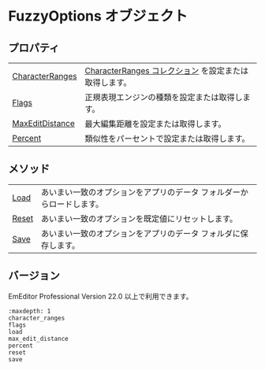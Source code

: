 # FuzzyOptions オブジェクト

## プロパティ

|     |     |
| --- | --- |
| [CharacterRanges](character_ranges) | [CharacterRanges コレクション](../character_ranges/index) を設定または取得します。 |
| [Flags](flags) | 正規表現エンジンの種類を設定または取得します。 |
| [MaxEditDistance](max_edit_distance) | 最大編集距離を設定または取得します。 |
| [Percent](percent) | 類似性をパーセントで設定または取得します。 |

## メソッド

|     |     |
| --- | --- |
| [Load](load) | あいまい一致のオプションをアプリのデータ フォルダーからロードします。 |
| [Reset](reset) | あいまい一致のオプションを既定値にリセットします。 |
| [Save](save) | あいまい一致のオプションをアプリのデータ フォルダに保存します。 |

## バージョン

EmEditor Professional Version 22.0 以上で利用できます。


```{toctree}
:maxdepth: 1
character_ranges
flags
load
max_edit_distance
percent
reset
save
```
